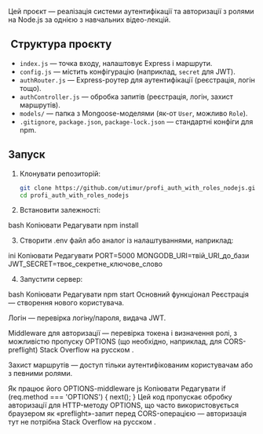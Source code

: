 Цей проєкт — реалізація системи аутентифікації та авторизації з ролями на Node.js за однією з навчальних відео-лекцій.

## ​ Структура проєкту

- `index.js` — точка входу, налаштовує Express і маршрути.
- `config.js` — містить конфігурацію (наприклад, `secret` для JWT).
- `authRouter.js` — Express-роутер для аутентифікації (реєстрація, логін тощо).
- `authController.js` — обробка запитів (реєстрація, логін, захист маршрутів).
- `models/` — папка з Mongoose-моделями (як-от `User`, можливо `Role`).
- `.gitignore`, `package.json`, `package-lock.json` — стандартні конфіги для npm.

##  Запуск

1. Клонувати репозиторій:
   ```bash
   git clone https://github.com/utimur/profi_auth_with_roles_nodejs.git
   cd profi_auth_with_roles_nodejs
2. Встановити залежності:

bash
Копіювати
Редагувати
npm install

3. Створити .env файл або аналог із налаштуваннями, наприклад:

ini
Копіювати
Редагувати
PORT=5000
MONGODB_URI=твій_URI_до_бази
JWT_SECRET=твоє_секретне_ключове_слово

4. Запустити сервер:

bash
Копіювати
Редагувати
npm start
Основний функціонал
Реєстрація — створення нового користувача.

Логін — перевірка логіну/пароля, видача JWT.

Middleware для авторизації — перевірка токена і визначення ролі, з можливістю пропуску OPTIONS (що необхідно, наприклад, для CORS-preflight) 
Stack Overflow на русском
.

Захист маршрутів — доступ тільки аутентифікованим користувачам або з певними ролями.

Як працює його OPTIONS-middleware
js
Копіювати
Редагувати
if (req.method === 'OPTIONS') {
  next();
}
Цей код пропускає обробку авторизації для HTTP-методу OPTIONS, що часто використовується браузером як «preflight»-запит перед CORS-операцією — авторизація тут не потрібна 
Stack Overflow на русском
.
